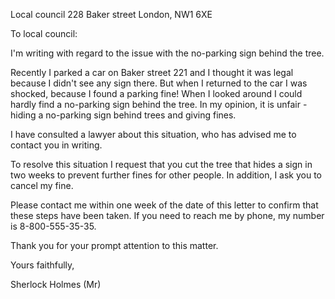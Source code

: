 Local council
228 Baker street
London, NW1 6XE

To local council:

I'm writing with regard to the issue with the no-parking sign behind the tree.

Recently I parked a car on Baker street 221 and I thought it was legal because I didn't see any sign there. But when I returned to the car I was shocked, because I found a parking fine! When I looked around I could hardly find a no-parking sign behind the tree. In my opinion, it is unfair - hiding a no-parking sign behind trees and giving fines.

I have consulted a lawyer about this situation, who has advised me to contact you in writing.

To resolve this situation I request that you cut the tree that hides a sign in two weeks to prevent further fines for other people. In addition, I ask you to cancel my fine.

Please contact me within one week of the date of this letter to confirm that these steps have been taken. If you need to reach me by phone, my number is 8-800-555-35-35.

Thank you for your prompt attention to this matter.

Yours faithfully,

Sherlock Holmes (Mr)